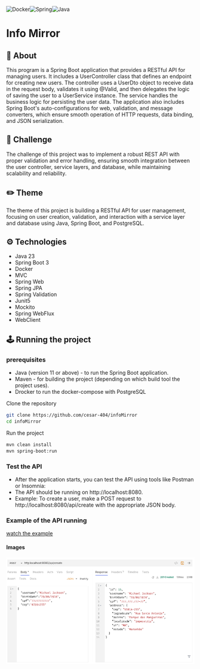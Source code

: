 ![Docker](https://img.shields.io/badge/docker-%230db7ed.svg?style=for-the-badge&logo=docker&logoColor=white)![Spring](https://img.shields.io/badge/spring-%236DB33F.svg?style=for-the-badge&logo=spring&logoColor=white)![Java](https://img.shields.io/badge/java-%23ED8B00.svg?style=for-the-badge&logo=openjdk&logoColor=white)

# Info Mirror

## 📝 About

This program is a Spring Boot application that provides a RESTful API for managing users. It includes a UserController class that defines an endpoint for creating new users. The controller uses a UserDto object to receive data in the request body, validates it using @Valid, and then delegates the logic of saving the user to a UserService instance. The service handles the business logic for persisting the user data. The application also includes Spring Boot's auto-configurations for web, validation, and message converters, which ensure smooth operation of HTTP requests, data binding, and JSON serialization.

## 🔩 Challenge
The challenge of this project was to implement a robust REST API with proper validation and error handling, ensuring smooth integration between the user controller, service layers, and database, while maintaining scalability and reliability.

## ✏️ Theme
The theme of this project is building a RESTful API for user management, focusing on user creation, validation, and interaction with a service layer and database using Java, Spring Boot, and PostgreSQL.

## ⚙️ Technologies

- Java 23
- Spring Boot 3
- Docker
- MVC
- Spring Web
- Spring JPA
- Spring Validation
- Junit5
- Mockito
- Spring WebFlux
- WebClient

## 🕹 Running the project

### prerequisites

- Java (version 11 or above) - to run the Spring Boot application.
- Maven - for building the project (depending on which build tool the project uses).
- Drocker to run the docker-compose with PostgreSQL

Clone the repository

```bash
git clone https://github.com/cesar-404/infoMirror
cd infoMirror
```

Run the project

```bash
mvn clean install
mvn spring-boot:run
```

### Test the API
- After the application starts, you can test the API using tools like Postman or Insomnia:
- The API should be running on http://localhost:8080.
- Example: To create a user, make a POST request to http://localhost:8080/api/create with the appropriate JSON body.

### Example of the API running

[watch the example](/src/content/Screencast%20From%202024-12-10%2018-25-04.mp4)

#### Images

![image](/src/content/Screenshot%20From%202024-12-10%2018-42-23.png)

